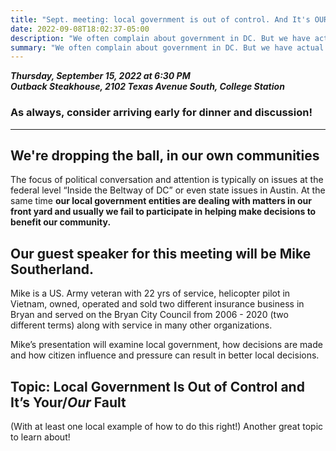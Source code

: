 ```yaml
---
title: "Sept. meeting: local government is out of control. And It's OUR FAULT."
date: 2022-09-08T18:02:37-05:00
description: "We often complain about government in DC. But we have actual control of our local government and it's bad too! "
summary: "We often complain about government in DC. But we have actual control of our local government and it's bad too! "
---
```


**_Thursday, September 15, 2022 at 6:30 PM_**  
**_<strong><span class="hilite">Outback Steakhouse</span></strong>, 2102 Texas Avenue South, College Station_**

### As always, consider arriving early for dinner and discussion!

---

## We're dropping the ball, in our own communities

The focus of political conversation and attention is typically on issues at the federal level “Inside the Beltway of DC” or even state issues in Austin. At the same time **our local government entities are dealing with matters in our front yard and usually <span class="hilite">we fail to participate in helping make decisions to benefit our community.</span>**   

## Our guest speaker for this meeting will be Mike Southerland.  

Mike is a US. Army veteran with 22 yrs of service, helicopter pilot in Vietnam,  owned, operated and sold two different insurance business in Bryan and served on the Bryan City Council from 2006 - 2020 (two different terms) along with service in many other organizations.  

Mike’s presentation will examine local government, how decisions are made and how citizen influence and pressure can result in better local decisions.   

## Topic: Local Government Is Out of Control and It’s Your/*Our* Fault

(With at least one local example of how to do this right!) Another great topic to learn about!